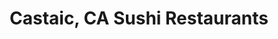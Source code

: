 ---
layout: city
title: Castaic, CA Sushi Restaurants
permalink: /california/castaic/
stateAbbr: CA
stateName: California
cityName: Castaic

---